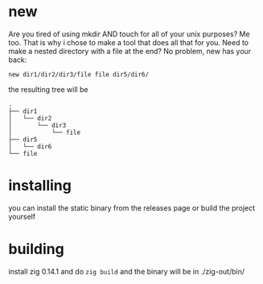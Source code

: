 # new
Are you tired of using mkdir AND touch for all of your unix purposes?
Me too. That is why i chose to make a tool that does all that for you.
Need to make a nested directory with a file at the end? No problem, new has your back:
```
new dir1/dir2/dir3/file file dir5/dir6/
```
the resulting tree will be 
```
.
├── dir1
│   └── dir2
│       └── dir3
│           └── file
├── dir5
│   └── dir6
└── file
```

# installing
you can install the static binary from the releases page or build the project yourself

# building
install zig 0.14.1 and do
`zig build`
and the binary will be in ./zig-out/bin/
